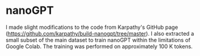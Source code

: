 # nanoGPT
I made slight modifications to the code from Karpathy's GitHub page (https://github.com/karpathy/build-nanogpt/tree/master). I also extracted a small subset of the main dataset to train nanoGPT within the limitations of Google Colab. The training was performed on approximately 100 K tokens.
